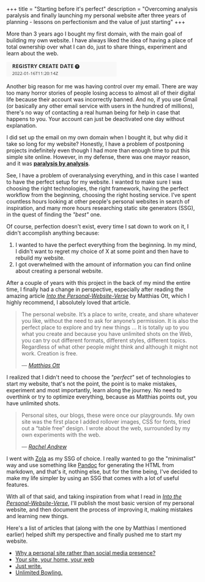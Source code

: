 +++
title = "Starting before it's perfect"
description = "Overcoming analysis paralysis and finally launching my personal website after three years of planning - lessons on perfectionism and the value of just starting"
+++

More than 3 years ago I bought my first domain, with the main goal of building my own website. I have always liked the idea of having a place of total ownership over what I can do, just to share things, experiment and learn about the web.

![Domain registration date is January 16 2022](./domain-registration-date.png)

Another big reason for me was having control over my email. There are way too many horror stories of people losing access to almost all of their digital life because their account was incorrectly banned. And no, if you use Gmail (or basically any other email service with users in the hundred of millions), there's no way of contacting a real human being for help in case that happens to you. Your account can just be deactivated one day without explanation.

I did set up the email on my own domain when I bought it, but why did it take so long for my website? Honestly, I have a problem of postponing projects indefinitely even though I had more than enough time to put this simple site online. However, in my defense, there was one mayor reason, and it was [**paralysis by analysis**](https://en.wikipedia.org/wiki/Analysis_paralysis).

See, I have a problem of overanalysing everything, and in this case I wanted to have the perfect setup for my website. I wanted to make sure I was choosing the right technologies, the right framework, having the perfect workflow from the beginning, choosing the right hosting service. I've spent countless hours looking at other people's personal websites in search of inspiration, and many more hours researching static site generators (SSG), in the quest of finding the *"best"* one.

Of course, perfection doesn't exist, every time I sat down to work on it, I didn't accomplish anything because:

1) I wanted to have the perfect everything from the beginning. In my mind, I didn't want to regret my choice of X at some point and then have to rebuild my website.
2) I got overwhelmed with the amount of information you can find online about creating a personal website.

After a couple of years with this project in the back of my mind the entire time, I finally had a change in perspective, especially after reading the amazing article [*Into the Personal-Website-Verse*](https://matthiasott.com/articles/into-the-personal-website-verse) by Matthias Ott, which I highly recommend, I absolutely loved that article.

> The personal website. It’s a place to write, create, and share whatever you like, without the need to ask for anyone’s permission. It is also the perfect place to explore and try new things ...
> It is totally up to you what you create and because you have unlimited shots on the Web, you can try out different formats, different styles, different topics. Regardless of what other people might think and although it might not work. Creation is free.
> <footer>— <cite><a href="https://matthiasott.com/articles/into-the-personal-website-verse">Matthias Ott</a></cite></footer>

I realized that I didn't need to choose the *"perfect"* set of technologies to start my website, that's not the point, the point is to make mistakes, experiment and most importantly, learn along the journey. No need to overthink or try to optimize everything, because as Matthias points out, you have unlimited shots.

> Personal sites, our blogs, these were once our playgrounds. My own site was the first place I added rollover images, CSS for fonts, tried out a “table free” design. I wrote about the web, surrounded by my own experiments with the web.
>
> <footer>— <cite><a href="https://rachelandrew.co.uk/archives/2017/01/05/its-more-than-just-the-words/">Rachel Andrew</a></cite></footer>

I went with [Zola](https://www.getzola.org/) as my SSG of choice. I really wanted to go the "minimalist" way and use something like [Pandoc](https://pandoc.org/) for generating the HTML from markdown, and that's it, nothing else, but for the time being, I've decided to make my life simpler by using an SSG that comes with a lot of useful features.

With all of that said, and taking inspiration from what I read in [*Into the Personal-Website-Verse*](https://matthiasott.com/articles/into-the-personal-website-verse), I'll publish the most basic version of my personal website, and then document the process of improving it, making mistakes and learning new things. 

Here's a list of articles that (along with the one by Matthias I mentioned earlier) helped shift my perspective and finally pushed me to start my website.

- [Why a personal site rather than social media presence?](https://hamatti.org/posts/why-personal-site-rather-than-social-media-presence/)
- [Your site, your home, your web](https://www.coryd.dev/posts/2024/your-site-your-home-your-web)
- [Just write.](https://www.sarasoueidan.com/desk/just-write/)
- [Unlim­it­ed Bowling.](https://matthiasott.com/notes/unlimited-bowling)
